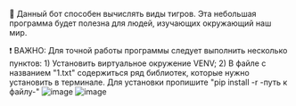🐅 Данный бот способен вычислять виды тигров. Эта небольшая программа будет полезна для людей, изучающих окружающий наш мир.

❗ ВАЖНО: Для точной работы программы следует выполнить несколько пунктов: 1) Установить виртуальное окружение VENV; 2) В файле с названием "1.txt" содержиться ряд библиотек, которые нужно установить в терминале. Для установки пропишите "pip install -r -путь к файлу-"
![image](https://github.com/user-attachments/assets/ee480308-2d25-4f65-bef1-80b3a3a109bf)
![image](https://github.com/user-attachments/assets/90dc9b3e-c49a-4c97-aeb1-3a9c6e18b144)

